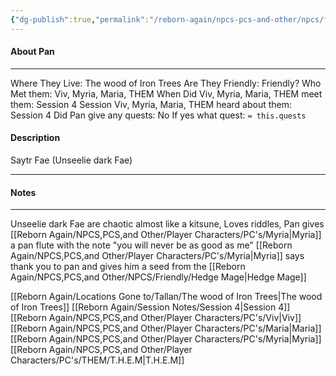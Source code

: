 ```yaml
---
{"dg-publish":true,"permalink":"/reborn-again/npcs-pcs-and-other/npcs/friendly/pan-fae/"}
---
```



#### About Pan
---
Where They Live: The wood of Iron Trees
Are They Friendly: Friendly?
Who Met them: Viv, Myria, Maria, THEM
When Did Viv, Myria, Maria, THEM meet them: Session 4
Session Viv, Myria, Maria, THEM heard about them: Session 4
Did Pan give any quests: No
	If yes what quest: `= this.quests`


#### Description
Saytr Fae (Unseelie dark Fae)

---

#### Notes
---
Unseelie dark Fae are chaotic almost like a kitsune, Loves riddles, Pan gives [[Reborn Again/NPCS,PCS,and Other/Player Characters/PC's/Myria\|Myria]]  a pan flute with the note "you will never be as good as me"
 [[Reborn Again/NPCS,PCS,and Other/Player Characters/PC's/Myria\|Myria]]  says thank you to pan and gives him a seed from the [[Reborn Again/NPCS,PCS,and Other/NPCS/Friendly/Hedge Mage\|Hedge Mage]]

[[Reborn Again/Locations Gone to/Tallan/The wood of Iron Trees\|The wood of Iron Trees]]
[[Reborn Again/Session Notes/Session 4\|Session 4]]
[[Reborn Again/NPCS,PCS,and Other/Player Characters/PC's/Viv\|Viv]]
[[Reborn Again/NPCS,PCS,and Other/Player Characters/PC's/Maria\|Maria]]
[[Reborn Again/NPCS,PCS,and Other/Player Characters/PC's/Myria\|Myria]]
[[Reborn Again/NPCS,PCS,and Other/Player Characters/PC's/THEM/T.H.E.M\|T.H.E.M]]
